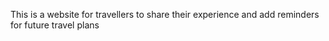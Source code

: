 This is a website for travellers to share their experience and add reminders for future travel plans
